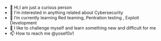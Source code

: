 - 👋 Hi,I am just a curious person 
- 👀 I'm interested in anything related about Cybersecurity
- 🌱 I’m currently learning Red teaming, Pentration testing , Exploit Development 
- 💞️ I like to challenge myself and learn something new and difficult for me 
- 📫 How to reach me @yosef0x1

<!---
yosef0x01/yosef0x01 is a ✨ special ✨ repository because its `README.md` (this file) appears on your GitHub profile.
You can click the Preview link to take a look at your changes.
--->
